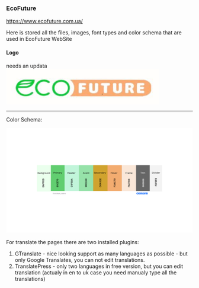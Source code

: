 ### EcoFuture
https://www.ecofuture.com.ua/

Here is stored all the files, images, font types and color schema that are used in EcoFuture WebSite

#### Logo 
needs an updata <br>
![](logo_prtsc.png)
___
Color Schema:

![color schema example](./EcoFuture_Colors.png)


For translate the pages there are two installed plugins:

1. GTranslate - nice looking support as many languages as possible - but only Google Translates, you can not edit translations.
2. TranslatePress - only two languages in free version, but you can edit translation (actualy in en to uk case you need manualy type all the translations)